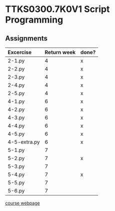 # TTKS0300.7K0V1 Script Programming
## Assignments
|Excercise|Return week|done?|
|:----|-------------|-------------|
|2-1.py|4|x|
|2-2.py|4|x|
|2-3.py|4|x|
|2-4.py|4|x|
|2-5.py|4|x|
|4-1.py|6|x|
|4-2.py|6|x|
|4-3.py|6|x|
|4-4.py|6|x|
|4-5.py|6|x|
|4-5-extra.py|6|x|
|5-1.py|7||
|5-2.py|7|x|
|5-3.py|7||
|5-4.py|7|x|
|5-5.py|7||
|5-6.py|7||

[course webpage](http://student.labranet.jamk.fi/~pelju/k17/script_python3)
